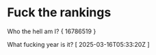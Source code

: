 # Fuck the rankings

Who the hell am I?
{ 16786519 }

What fucking year is it?
[ 2025-03-16T05:33:20Z ]
